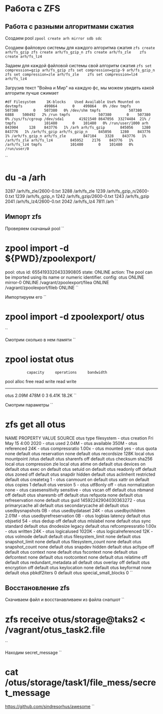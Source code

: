 # Работа с ZFS

## Работа с разными алгоритмами сжатия

Создаем pool
``
zpool create arh mirror sdb sdc
``

Создаем файловую системы для каждого алгоритма сжатия
``
zfs create arh/fs_gzip
zfs create arh/fs_gzip_n
zfs create arh/fs_zle   
zfs create arh/fs_lz4
``

Задаем для каждой файловой системы свой алгоритм сжатия
``
zfs set compression=gzip arh/fs_gzip
zfs set compression=gzip-9 arh/fs_gzip_n
zfs set compression=zle arh/fs_zle   
zfs set compression=lz4 arh/fs_lz4
``

Загрузив текст "Война и Мир" на каждую фс, мы можем увидеть какой алгоритм лучше сжимает

``
#df
Filesystem     1K-blocks    Used Available Use% Mounted on
devtmpfs          499864       0    499864   0% /dev
tmpfs             507380       0    507380   0% /dev/shm
tmpfs             507380    6888    500492   2% /run
tmpfs             507380       0    507380   0% /sys/fs/cgroup
/dev/sda1       41921540 8647056  33274484  21% /
tmpfs             101480       0    101480   0% /run/user/1000
arh               843904     128    843776   1% /arh
arh/fs_gzip       845056    1280    843776   1% /arh/fs_gzip
arh/fs_gzip_n     845056    1280    843776   1% /arh/fs_gzip_n
arh/fs_zle        847104    3328    843776   1% /arh/fs_zle
arh/fs_lz4        845952    2176    843776   1% /arh/fs_lz4
tmpfs             101480       0    101480   0% /run/user/0
``

``
# du -a /arh
3287	/arh/fs_zle/2600-0.txt
3288	/arh/fs_zle
1239	/arh/fs_gzip_n/2600-0.txt
1239	/arh/fs_gzip_n
1242	/arh/fs_gzip/2600-0.txt
1243	/arh/fs_gzip
2041	/arh/fs_lz4/2600-0.txt
2042	/arh/fs_lz4
7811	/arh
``

## Импорт zfs

Проверяем скачаный pool
``
# zpool import -d ${PWD}/zpoolexport/       
   pool: otus
     id: 6554193320433390805
  state: ONLINE
 action: The pool can be imported using its name or numeric identifier.
 config:
	otus                            ONLINE
	  mirror-0                      ONLINE
	    /vagrant/zpoolexport/filea  ONLINE
	    /vagrant/zpoolexport/fileb  ONLINE
``

Импортируем его
``
# zpool import -d zpoolexport/ otus
``

Смотрим сколько в нем памяти
``
# zpool iostat otus
              capacity     operations     bandwidth 
pool        alloc   free   read  write   read  write
----------  -----  -----  -----  -----  -----  -----
otus        2.09M   478M      0      3  6.41K  18.2K
``

Смотрим параметры
``
# zfs get all otus
NAME  PROPERTY              VALUE                  SOURCE
otus  type                  filesystem             -
otus  creation              Fri May 15  4:00 2020  -
otus  used                  2.04M                  -
otus  available             350M                   -
otus  referenced            24K                    -
otus  compressratio         1.00x                  -
otus  mounted               yes                    -
otus  quota                 none                   default
otus  reservation           none                   default
otus  recordsize            128K                   local
otus  mountpoint            /otus                  default
otus  sharenfs              off                    default
otus  checksum              sha256                 local
otus  compression           zle                    local
otus  atime                 on                     default
otus  devices               on                     default
otus  exec                  on                     default
otus  setuid                on                     default
otus  readonly              off                    default
otus  zoned                 off                    default
otus  snapdir               hidden                 default
otus  aclinherit            restricted             default
otus  createtxg             1                      -
otus  canmount              on                     default
otus  xattr                 on                     default
otus  copies                1                      default
otus  version               5                      -
otus  utf8only              off                    -
otus  normalization         none                   -
otus  casesensitivity       sensitive              -
otus  vscan                 off                    default
otus  nbmand                off                    default
otus  sharesmb              off                    default
otus  refquota              none                   default
otus  refreservation        none                   default
otus  guid                  14592242904030363272   -
otus  primarycache          all                    default
otus  secondarycache        all                    default
otus  usedbysnapshots       0B                     -
otus  usedbydataset         24K                    -
otus  usedbychildren        2.01M                  -
otus  usedbyrefreservation  0B                     -
otus  logbias               latency                default
otus  objsetid              54                     -
otus  dedup                 off                    default
otus  mlslabel              none                   default
otus  sync                  standard               default
otus  dnodesize             legacy                 default
otus  refcompressratio      1.00x                  -
otus  written               24K                    -
otus  logicalused           1020K                  -
otus  logicalreferenced     12K                    -
otus  volmode               default                default
otus  filesystem_limit      none                   default
otus  snapshot_limit        none                   default
otus  filesystem_count      none                   default
otus  snapshot_count        none                   default
otus  snapdev               hidden                 default
otus  acltype               off                    default
otus  context               none                   default
otus  fscontext             none                   default
otus  defcontext            none                   default
otus  rootcontext           none                   default
otus  relatime              off                    default
otus  redundant_metadata    all                    default
otus  overlay               off                    default
otus  encryption            off                    default
otus  keylocation           none                   default
otus  keyformat             none                   default
otus  pbkdf2iters           0                      default
otus  special_small_blocks  0 
``

## Восстановление zfs

Скачиваем файл и восстанавливаем из файла снапшот
``
# zfs receive otus/storage@taks2 < /vagrant/otus_task2.file
``

Находим secret_message
``
# cat /otus/storage/task1/file_mess/secret_message
https://github.com/sindresorhus/awesome
``